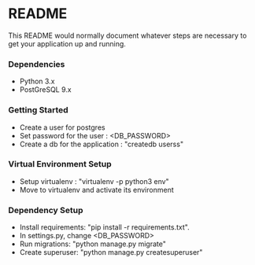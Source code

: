 # README #

This README would normally document whatever steps are necessary to get your application up and running.

### Dependencies ###

* Python 3.x
* PostGreSQL 9.x


### Getting Started ###

* Create a user for postgres 
* Set password for the user : <DB_PASSWORD>
* Create a db for the application : "createdb userss"


### Virtual Environment Setup ###

* Setup  virtualenv : "virtualenv -p python3 env"
* Move to virtualenv and activate its environment


### Dependency Setup ###

* Install requirements: "pip install -r requirements.txt".
* In settings.py, change <DB_PASSWORD>
* Run migrations: "python manage.py migrate"
* Create superuser: "python manage.py createsuperuser"





